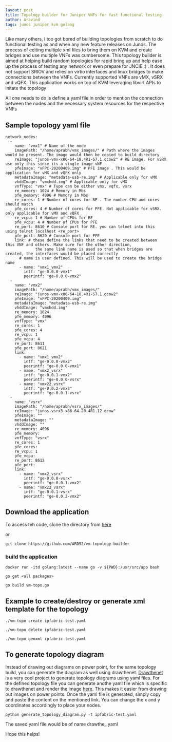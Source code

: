 ```yaml
---
layout: post
title: Topology builder for Juniper VNFs for fast functional testing  
author: Aravind 
tags: junos juniper kvm golang
---
```

Like many others, i too got bored of building topologies from scratch to do functional testing as and when any new feature releases on Junos. The process of editing multiple xml files to bring them on KVM and create bridges and use multiple VNFs was cumbersome. 
This topology builder is aimed at helping build random topologies for rapid bring up and help ease up the process of testing any network or even prepare for JNCIE :) . It does not support SRIOV and relies on virtio interfaces and linux bridges to make connections between the VNFs. 
Currently supported VNFs are vMX, vSRX and vQFX. 
This application works on top of KVM leveraging libvirt APIs to initate the topology

All one needs to do is define a yaml file in order to mention the connection between the nodes and the necessary system resources for the respective VNFs

## Sample topology yaml file
```
network_nodes:
  -
    name: "vmx1" # Name of the node 
    imagePath: "/home/aprabh/vmx_images/" # Path where the images would be present. The image would then be copied to build directory 
    reImage: "junos-vmx-x86-64-18.4R1-S7.1.qcow2" # RE image. For vSRX use only this since its a single image vNF 
    pfeImage: "vFPC-20200409.img" # PFE image . This would be application for vMX and vQFX only
    metadataImage: "metadata-usb-re.img" # Applicable only for vMX
    vhddImage: "vmxhdd.img" # Applicable only for vMX
    vnfType: "vmx" # Type can be either vmx, vqfx, vsrx
    re_memory: 1024 # Memory in Mbs
    pfe_memory: 4096 # Memory in Mbs
    re_cores: 1 # Number of cores for RE . The number CPU and cores should match
    pfe_cores: 4 # Number of cores for PFE. Not applicable for vSRX. only applicable for vMX and vQFX
    re_vcpu: 1 # Number of CPUs for RE
    pfe_vcpu: 4 # Number of CPUs for PFE
    re_port: 8610 # Console port for RE. you can telnet into this using telnet localhost <re_port>
    pfe_port: 8620 # Console port for PFE
    link: # these define the links that need to be created between this VNF and others. Make sure for the other direction,
             the same link name is used so that when bridges are created, the interfaces would be placed correctly 
      # name is user defined. This will be used to create the bridge name
      - name: "vmx1_vmx2"
        intf: "ge-0.0.0-vmx1"
        peerintf: "ge-0.0.0-vmx2"
  -
    name: "vmx2"
    imagePath: "/home/aprabh/vmx_images/"
    reImage: "junos-vmx-x86-64-18.4R1-S7.1.qcow2"
    pfeImage: "vFPC-20200409.img"
    metadataImage: "metadata-usb-re.img"
    vhddImage: "vmxhdd.img"
    re_memory: 1024
    pfe_memory: 4096
    vnfType: "vmx"
    re_cores: 1
    pfe_cores: 4
    re_vcpu: 1
    pfe_vcpu: 4
    re_port: 8611
    pfe_port: 8621
    link:
      - name: "vmx1_vmx2"
        intf: "ge-0.0.0-vmx2"
        peerintf: "ge-0.0.0-vmx1"
      - name: "vmx2_vsrx"
        intf: "ge-0.0.1-vmx2"
        peerintf: "ge-0.0.0-vsrx"
      - name: "vmx22_vsrx"
        intf: "ge-0.0.2-vmx2"
        peerintf: "ge-0.0.1-vsrx"
  -
    name: "vsrx"
    imagePath: "/home/aprabh/vsrx_images/"
    reImage: "junos-vsrx3-x86-64-20.4R1.12.qcow"
    pfeImage: ""
    metadataImage: ""
    vhddImage: ""
    re_memory: 4096
    pfe_memory:
    vnfType: "vsrx"
    re_cores: 1
    pfe_cores:
    re_vcpu: 1
    pfe_vcpu:
    re_port: 8612
    pfe_port:
    link:
      - name: "vmx2_vsrx"
        intf: "ge-0.0.0-vsrx"
        peerintf: "ge-0.0.1-vmx2"
      - name: "vmx22_vsrx"
        intf: "ge-0.0.1-vsrx"
        peerintf: "ge-0.0.2-vmx2"
```

## Download the application  
To access teh code, clone the directory from [here](https://github.com/ARD92/vm-topology-builder)

or 

```
git clone https://github.com/ARD92/vm-topology-builder
```
### build the application
```
docker run -itd golang:latest --name go -v ${PWD}:/usr/src/app bash 

go get <all packages> 

go build vm-topo.go
```

## Example to create/destroy or generate xml template for the  topology
```
./vm-topo create ipfabric-test.yaml

./vm-topo delete ipfabric-test.yaml

./vm-topo genxml ipfabric-test.yaml
```
## To generate topology diagram 
Instead of drawing out diagrams on power point, for the same topology build, you can generate the diagram as well using drawthenet.
[Drawthenet](https://github.com/cidrblock/drawthe.net)  is a very cool project to generate topology diagrams using yaml files. For the defined topology file you can generate anothe yaml file which is specific to drawthenet and render the image [here](go.drawthe.net). This makes it easier from drawing out images on power points. Once the yaml file is generated, simply copy and paste the content on the mentioned link. 
You can change the x and y coordinates accordingly to place your nodes. 

```
python generate_topology_diagram.py -t ipfabric-test.yaml
```
The saved yaml file would be of name drawthe_<topology file name>.yaml 

Hope this helps! 


